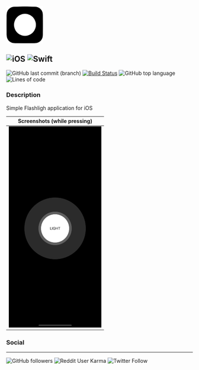<img src="/Screenshots/Application Icon.png" width="100" align=middle>

![iOS](https://img.shields.io/badge/iOS-414141?style=flat&logo=ios&logoColor=white) ![Swift](https://img.shields.io/badge/Swift-FA7343?style=flat&logo=swift&logoColor=white)
-------------
![GitHub last commit (branch)](https://img.shields.io/github/last-commit/oguzhanvarsak/light/master) [![Build Status](https://www.travis-ci.com/oguzhanvarsak/light.svg)](https://www.travis-ci.com/oguzhanvarsak/light) ![GitHub top language](https://img.shields.io/github/languages/top/oguzhanvarsak/light) ![Lines of code](https://img.shields.io/tokei/lines/github/oguzhanvarsak/light)

### Description
Simple Flashligh application for iOS

Screenshots (while pressing) |
------------------------------------|
<img src="/Screenshots/light.gif" width="250"> |

### Social

-------------
![GitHub followers](https://img.shields.io/github/followers/oguzhanvarsak?style=social) ![Reddit User Karma](https://img.shields.io/reddit/user-karma/combined/oguzhanvarsak?style=social) ![Twitter Follow](https://img.shields.io/twitter/follow/oguzhanvarsak?style=social)

